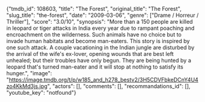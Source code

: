 {"tmdb_id": 108603, "title": "The Forest", "original_title": "The Forest", "slug_title": "the-forest", "date": "2009-03-06", "genre": ["Drame / Horreur / Thriller"], "score": "3.0/10", "synopsis": "More than a 150 people are killed in leopard or tiger attacks in India every year due to rampant poaching and encroachment on the wilderness. Such animals have no choice but to invade human habitats and become man-eaters. This story is inspired by one such attack. A couple vacationing in the Indian jungle are disturbed by the arrival of the wife's ex-lover, opening wounds that are best left unhealed; but their troubles have only begun. They are being hunted by a leopard that's turned man-eater and it will stop at nothing to satisfy its hunger.", "image": "https://image.tmdb.org/t/p/w185_and_h278_bestv2/3H5CDVFbkeDCnY4U4zo4KkMd3js.jpg", "actors": [], "comments": [], "recommandations_id": [], "youtube_key": "notfound"}